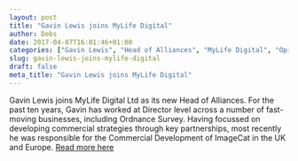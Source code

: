 ```yaml
---
layout: post
title: "Gavin Lewis joins MyLife Digital"
author: Debs
date: 2017-04-07T16:01:46+01:00
categories: ["Gavin Lewis", "Head of Alliances", "MyLife Digital", "Opinions", "Partnerships", "Referral", "Reseller", "Resource"]
slug: gavin-lewis-joins-mylife-digital
draft: false
meta_title: "Gavin Lewis joins MyLife Digital"
---
```


Gavin Lewis joins MyLife Digital Ltd as its new Head of Alliances. For the past ten years, Gavin has worked at Director level across a number of fast-moving businesses, including Ordnance Survey. Having focussed on developing commercial strategies through key partnerships, most recently he was responsible for the Commercial Development of ImageCat in the UK and Europe. [Read more here](https://consentric.io/wp-content/uploads/2017/04/GavinLewis_MyLifeDigital.pdf)